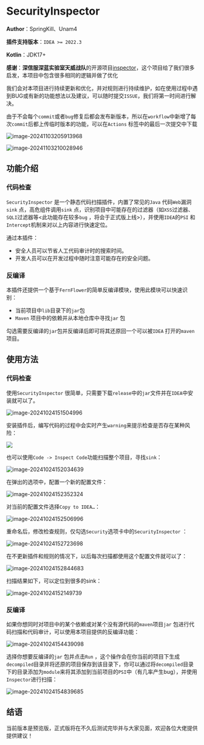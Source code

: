 # SecurityInspector

**Author**：SpringKill、Unam4

**插件支持版本**：`IDEA >= 2022.3`

**Kotlin**：JDK17+

**感谢**：**深信服深蓝实验室天威战队**的开源项目[inspector](https://github.com/KimJun1010/inspector)，这个项目给了我们很多启发，本项目中包含很多相同的逻辑并做了优化

我们会对本项目进行持续更新和优化，并对规则进行持续维护，如在使用过程中遇到BUG或有新的功能想法以及建议，可以随时提交`ISSUE`，我们将第一时间进行解决。 

由于不会每个`commit`或者`bug`修复后都会发布新版本，所以在`workflow`中新增了每次`commit`后都上传临时版本的功能，可以在`Actions` 标签中的最后一次提交中下载

![image-20241103205913968](./img/image-20241103205913968.png)

![image-20241103210028946](./img/image-20241103210028946.png)

## 功能介绍

### 代码检查

`SecurityInspector` 是一个静态代码扫描插件，内置了常见的`Java` 代码`Web`漏洞`sink` 点，高危组件调用`sink` 点，识别项目中可能存在的过滤器（如`XSS`过滤器、`SQLI`过滤器等<此功能存在较多`bug` ，将会于正式版上线>），并使用`IDEA`的`PSI` 和`Intercept`机制来对以上内容进行快速定位。

通过本插件：

- 安全人员可以节省人工代码审计时的搜索时间。
- 开发人员可以在开发过程中随时注意可能存在的安全问题。

### 反编译

本插件还提供一个基于`FernFlower`的简单反编译模块，使用此模块可以快速识别：

- 当前项目中`lib`目录下的`jar`包
- `Maven` 项目中的依赖并从本地仓库中寻找`jar` 包

勾选需要反编译的`jar`包并反编译后即可将其还原回一个可以被`IDEA` 打开的`maven`项目。

## 使用方法

### 代码检查

使用`SecurityInspector` 很简单，只需要下载`release`中的`jar`文件并在`IDEA`中安装就可以了。

![image-20241024151504996](./img/image-20241024151504996.png)

安装插件后，编写代码的过程中会实时产生`warning`来提示检查是否存在某种风险：

![](./img/image-20241024152004081.png)

也可以使用`Code -> Inspect Code`功能扫描整个项目，寻找`sink`：

![image-20241024152034639](./img/image-20241024152034639.png)

在弹出的选项中，配置一个新的配置文件：

![image-20241024152352324](./img/image-20241024152352324.png)

对当前的配置文件选择`Copy to IDEA…`：

![image-20241024152506996](./img/image-20241024152506996.png)

重命名后，修改检查规则，仅勾选`Security`选项卡中的`SecurityInspector` ：

![image-20241024152723698](./img/image-20241024152723698.png)

在不更新插件和规则的情况下，以后每次扫描都使用这个配置文件就可以了：

![image-20241024152844683](./img/image-20241024152844683.png)

扫描结果如下，可以定位到很多的sink：

![image-20241024152149739](./img/image-20241024152149739.png)

### 反编译

如果你想同时对项目中的某个依赖或对某个没有源代码的`maven`项目`jar` 包进行代码扫描和代码审计，可以使用本项目提供的反编译功能：

![image-20241024154439098](./img/image-20241024154439098.png)

选择你想要反编译的`jar` 包并点击`Run` ，这个操作会在你当前的项目下生成`decompiled`目录并将还原的项目保存到该目录下，你可以通过将`decompiled`目录下的目录添加为`module`来将其添加到当前项目的`PSI`中（有几率产生bug），并使用`Inspector`进行扫描：

![image-20241024154839685](./img/image-20241024154839685.png)

## 结语

当前版本是预览版，正式版将在不久后测试完毕并与大家见面，欢迎各位大佬提供提供建议！
